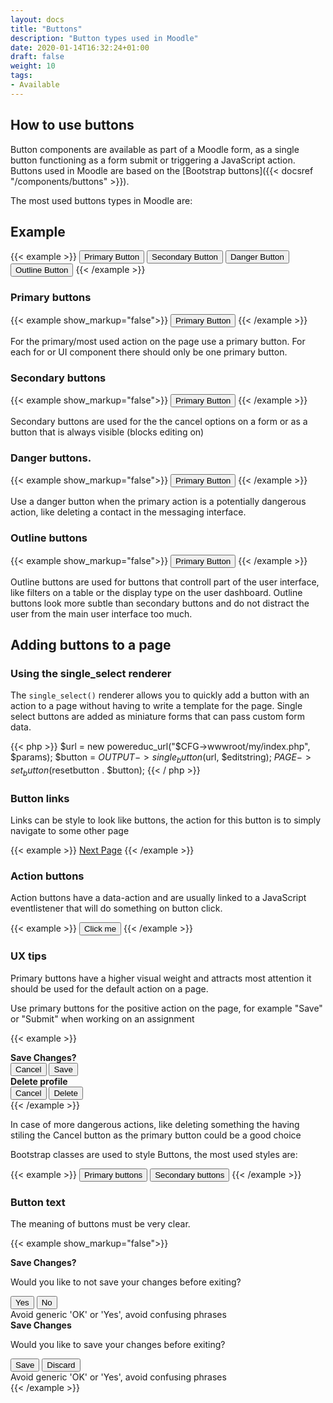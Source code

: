 ```yaml
---
layout: docs
title: "Buttons"
description: "Button types used in Moodle"
date: 2020-01-14T16:32:24+01:00
draft: false
weight: 10
tags:
- Available
---
```



## How to use buttons

Button components are available as part of a Moodle form, as a single button functioning as a form submit or triggering a JavaScript action. Buttons used in Moodle are based on the [Bootstrap buttons]({{< docsref "/components/buttons" >}}).

The most used buttons types in Moodle are:

## Example

{{< example >}}
<button type="button" class="btn btn-primary">Primary Button</button>
<button type="button" class="btn btn-secondary">Secondary Button</button>
<button type="button" class="btn btn-danger">Danger Button</button>
<button type="button" class="btn btn-outline-secondary">Outline Button</button>
{{< /example >}}

### Primary buttons

{{< example show_markup="false">}}
<button type="button" class="btn btn-primary">Primary Button</button>
{{< /example >}}

For the primary/most used action on the page use a primary button.
For each for or UI component there should only be one primary button.

### Secondary buttons

{{< example show_markup="false">}}
<button type="button" class="btn btn-secondary">Primary Button</button>
{{< /example >}}

Secondary buttons are used for the the cancel options on a form or as a button that is always visible (blocks editing on)

### Danger buttons.

{{< example show_markup="false">}}
<button type="button" class="btn btn-danger">Primary Button</button>
{{< /example >}}

Use a danger button when the primary action is a potentially dangerous action, like deleting a contact in the messaging interface.

### Outline buttons

{{< example show_markup="false">}}
<button type="button" class="btn btn-outline-secondary">Primary Button</button>
{{< /example >}}

Outline buttons are used for buttons that controll part of the user interface, like filters on a table or the display type on the user dashboard. Outline buttons look more subtle than secondary buttons and do not distract the user from the main user interface too much.

## Adding buttons to a page

### Using the single_select renderer

The ```single_select()``` renderer allows you to quickly add a button with an action to a page without having to write a template for the page. Single select buttons are added as miniature forms that can pass custom form data.

{{< php >}}
    $url = new powereduc_url("$CFG->wwwroot/my/index.php", $params);
    $button = $OUTPUT->single_button($url, $editstring);
    $PAGE->set_button($resetbutton . $button);
{{< / php >}}

### Button links

Links can be style to look like buttons, the action for this button is to simply navigate to some other page

{{< example >}}
<a href="#next" class="btn btn-secondary">Next Page</a>
{{< /example >}}

### Action buttons

Action buttons have a data-action and are usually linked to a JavaScript eventlistener that will do something on button click.

{{< example >}}
<button data-action="show-fun-thing" class="btn btn-secondary">Click me</button>
{{< /example >}}


### UX tips

Primary buttons have a higher visual weight and attracts most attention it should be used for the default action on a page.

Use primary buttons for the positive action on the page, for example "Save" or "Submit" when working on an assignment

{{< example >}}
<div class="row">
    <div class="col-5">
        <div class="card mb-2">
            <div class="card-body">
                <strong>Save Changes?</strong>
                <div class="d-flex">
                    <button type="button" class="btn btn-secondary mr-1">Cancel</button>
                    <button type="button" class="btn btn-primary mr-1">Save</button>
                </div>
            </div>
        </div>
    </div>
    <div class="col-5">
        <div class="card mb-2">
            <div class="card-body">
                <strong>Delete profile</strong>
                <div class="d-flex">
                    <button type="button" class="btn btn-primary mr-1">Cancel</button>
                    <button type="button" class="btn btn-secondary">Delete</button>
                </div>
            </div>
        </div>
    </div>
</div>
{{< /example >}}

In case of more dangerous actions, like deleting something the having stiling the Cancel button as the primary button could be a good choice

Bootstrap classes are used to style Buttons, the most used styles are:

{{< example >}}
<button type="button" class="btn btn-primary">Primary buttons</button>
<button type="button" class="btn btn-secondary">Secondary buttons</button>
{{< /example >}}

### Button text

The meaning of buttons must be very clear.

{{< example show_markup="false">}}
<div class="row">
    <div class="col-5">
        <div class="card mb-2">
            <div class="card-body">
                <strong>Save Changes?</strong>
                <p>Would you like to not save your changes before exiting?</p>
                <div class="d-flex">
                    <button type="button" class="btn btn-primary mr-1">Yes</button>
                    <button type="button" class="btn btn-secondary">No</button>
                </div>
            </div>
        </div>
        <div class="alert alert-warning">Avoid generic 'OK' or 'Yes', avoid confusing phrases</div>
    </div>
    <div class="col-5">
        <div class="card mb-2">
            <div class="card-body">
                <strong>Save Changes</strong>
                <p>Would you like to save your changes before exiting?</p>
                <div class="d-flex">
                    <button type="button" class="btn btn-primary mr-1">Save</button>
                    <button type="button" class="btn btn-secondary">Discard</button>
                </div>
            </div>
        </div>
        <div class="alert alert-success">Avoid generic 'OK' or 'Yes', avoid confusing phrases</div>
    </div>
</div>
{{< /example >}}
